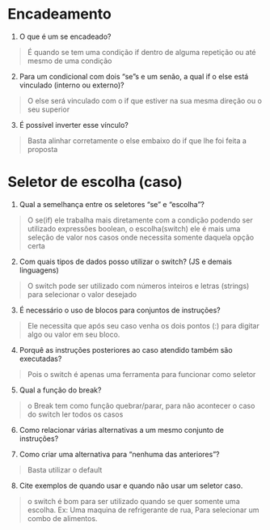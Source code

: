 # Encadeamento

1. O que é um se encadeado?
> É quando se tem uma condição if dentro de alguma repetição ou até mesmo de uma condição

2. Para um condicional com dois “se”s e um senão, a qual if o else está
vinculado (interno ou externo)?
>O else será vinculado com o if que estiver na sua mesma direção ou o seu superior

3. É possível inverter esse vínculo?
> Basta alinhar corretamente o else embaixo do if que lhe foi feita a proposta

# Seletor de escolha (caso)

1. Qual a semelhança entre os seletores “se” e “escolha”?
>O se(if) ele trabalha mais diretamente com a condição podendo ser utilizado expressões boolean, o escolha(switch) ele é mais uma seleção de valor nos casos onde necessita somente daquela opção certa

2. Com quais tipos de dados posso utilizar o switch? (JS e demais linguagens)
>O switch pode ser utilizado com números inteiros e letras (strings) para selecionar o valor desejado

3. É necessário o uso de blocos para conjuntos de instruções?
>Ele necessita que após seu caso venha os dois pontos (:) para digitar algo ou valor em seu bloco.

4. Porquê as instruções posteriores ao caso atendido também são
executadas?
>Pois o switch é apenas uma ferramenta para funcionar como seletor

5. Qual a função do break?
>o Break tem como função quebrar/parar, para não acontecer o caso do switch ler todos os casos

6. Como relacionar várias alternativas a um mesmo conjunto de instruções?


7. Como criar uma alternativa para “nenhuma das anteriores”?
>Basta utilizar o default

8. Cite exemplos de quando usar e quando não usar um seletor caso.
>o switch é bom para ser utilizado quando se quer somente uma escolha. Ex: Uma maquina de refrigerante de rua, Para selecionar um combo de alimentos.
